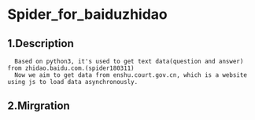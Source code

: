 Spider_for_baiduzhidao
====
1.Description
----
      Based on python3, it's used to get text data(question and answer) from zhidao.baidu.com.(spider180311)
      Now we aim to get data from enshu.court.gov.cn, which is a website using js to load data asynchronously.
2.Mirgration
----  
